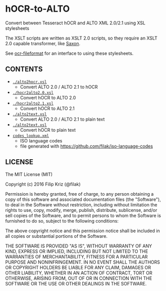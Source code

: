 # hOCR-to-ALTO
Convert between Tesseract hOCR and ALTO XML 2.0/2.1 using XSL stylesheets

The XSLT scripts are written as XSLT 2.0 scripts, so they require an XSLT 2.0
capable transformer, like [Saxon](http://www.saxonica.com/ce/user-doc/1.1/).

See [ocr-fileformat](https://github.com/UB-Mannheim/ocr-fileformat) for an
interface to using these stylesheets.

## CONTENTS

  * [`./alto2hocr.xsl`](./alto2hocr.xsl)
    * Convert ALTO 2.0 / ALTO 2.1 to hOCR
  * [`./hocr2alto2.0.xsl`](./hocr2alto2.0.xsl)
    * Convert hOCR to ALTO 2.0
  * [`./hocr2alto2.1.xsl`](./hocr2alto2.1.xsl)
    * Convert hOCR to ALTO 2.1
  * [`./alto2text.xsl`](./alto2text.xsl)
    * Convert ALTO 2.0 / ALTO 2.1 to plain text
  * [`./alto2text.xsl`](./alto2text.xsl)
    * Convert hOCR to plain text
  * [`codes_lookup.xml`]('./codes_lookup.xml)
    * ISO language codes
    * file generated with https://github.com/filak/iso-language-codes

## LICENSE

The MIT License (MIT)

Copyright (c) 2016 Filip Kriz (@filak)

Permission is hereby granted, free of charge, to any person obtaining a copy
of this software and associated documentation files (the "Software"), to deal
in the Software without restriction, including without limitation the rights
to use, copy, modify, merge, publish, distribute, sublicense, and/or sell
copies of the Software, and to permit persons to whom the Software is
furnished to do so, subject to the following conditions:

The above copyright notice and this permission notice shall be included in all
copies or substantial portions of the Software.

THE SOFTWARE IS PROVIDED "AS IS", WITHOUT WARRANTY OF ANY KIND, EXPRESS OR
IMPLIED, INCLUDING BUT NOT LIMITED TO THE WARRANTIES OF MERCHANTABILITY,
FITNESS FOR A PARTICULAR PURPOSE AND NONINFRINGEMENT. IN NO EVENT SHALL THE
AUTHORS OR COPYRIGHT HOLDERS BE LIABLE FOR ANY CLAIM, DAMAGES OR OTHER
LIABILITY, WHETHER IN AN ACTION OF CONTRACT, TORT OR OTHERWISE, ARISING FROM,
OUT OF OR IN CONNECTION WITH THE SOFTWARE OR THE USE OR OTHER DEALINGS IN THE
SOFTWARE.
